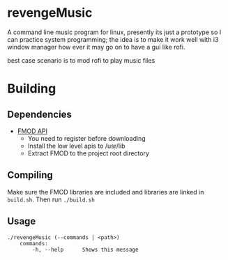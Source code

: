 # revengeMusic
A command line music program for linux, presently its just a prototype so I can practice system programming; the idea is 
to make it work well with i3 window manager how ever it may go on to have a gui like rofi.

best case scenario is to mod rofi to play music files

# Building
## Dependencies
  - [FMOD API](http://www.fmod.org/download/)
    - You need to register before downloading
    - Install the low level apis to /usr/lib
    - Extract FMOD to the project root directory
## Compiling
Make sure the FMOD libraries are included and libraries are linked in `build.sh`. Then run `./build.sh`
## Usage
```
./revengeMusic (--commands | <path>)
    commands:
        -h, --help      Shows this message
```

